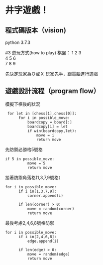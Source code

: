 # 井字遊戲！

## 程式碼版本（vision)
  python 3.7.3
  
#3 遊玩方式(how to play)
  棋盤：
  1  2  3  
  4  5  6  
  7  8  9  
  
  先決定玩家為Ｏ或Ｘ
  玩家先手，跟電腦進行遊戲
  
## 遊戲設計流程（program flow）

  模擬下棋後的狀況
  ```
   for let in [chess[1],chess[0]]:
        for i in possible_move:
            boardcopy = board[:]
            boardcopy[i] = let
            if win(boardcopy,let):
                move = i
                return move
  ```
  先防禦必勝格5號格
  ```
  if 5 in possible_move:
            move = 5
            return move
  ```
  接著防禦角落格(1,3,7,9號格）
  
  ```
  for i in possible_move:
        if i in[1,3,7,9]:
            corner.append(i)

        if len(corner) > 0:
            move = random(corner)
            return move
  ```
  最後考慮2,4,6,8號格防禦
  ```
  for i in possible_move:
        if i in[2,4,6,8]:
            edge.append(i)

        if len(edge) > 0:
            move = random(edge)
            return move
  ```
  
  
